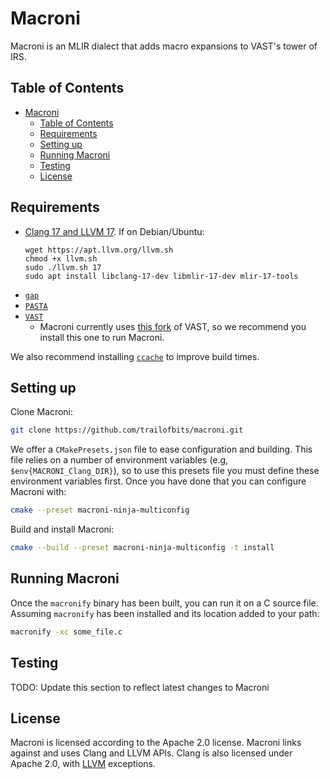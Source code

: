 # Macroni
Macroni is an MLIR dialect that adds macro expansions to VAST's tower of IRS.

## Table of Contents
- [Macroni](#macroni)
  - [Table of Contents](#table-of-contents)
  - [Requirements](#requirements)
  - [Setting up](#setting-up)
  - [Running Macroni](#running-macroni)
  - [Testing](#testing)
  - [License](#license)

## Requirements
- [Clang 17 and LLVM 17](https://apt.llvm.org/). If on Debian/Ubuntu:
  ```
  wget https://apt.llvm.org/llvm.sh
  chmod +x llvm.sh
  sudo ./llvm.sh 17
  sudo apt install libclang-17-dev libmlir-17-dev mlir-17-tools
  ```
- [`gap`](https://github.com/lifting-bits/gap)
- [`PASTA`](https://github.com/trailofbits/pasta/)
- [`VAST`](https://github.com/trailofbits/vast)
  - Macroni currently uses [this
    fork](https://github.com/trailofbits/vast/tree/mx_codegen) of VAST, so we
    recommend you install this one to run Macroni.

We also recommend installing [`ccache`](https://ccache.dev/) to improve build times.

## Setting up
Clone Macroni:

```bash
git clone https://github.com/trailofbits/macroni.git
```

We offer a `CMakePresets.json` file to ease configuration and building. This
file relies on a number of environment variables (e.g,
`$env{MACRONI_Clang_DIR}`), so to use this presets file you must define these
environment variables first. Once you have done that you can configure Macroni
with:

```bash
cmake --preset macroni-ninja-multiconfig
```

Build and install Macroni:
```bash
cmake --build --preset macroni-ninja-multiconfig -t install
```

## Running Macroni
Once the `macronify` binary has been built, you can run it on a C source file.
Assuming `macronify` has been installed and its location added to your path:

```bash
macronify -xc some_file.c
```

## Testing

TODO: Update this section to reflect latest changes to Macroni

## License
Macroni is licensed according to the Apache 2.0 license. Macroni links against
and uses Clang and LLVM APIs. Clang is also licensed under Apache 2.0, with
[LLVM](https://github.com/llvm/llvm-project/blob/main/clang/LICENSE.TXT)
exceptions.
